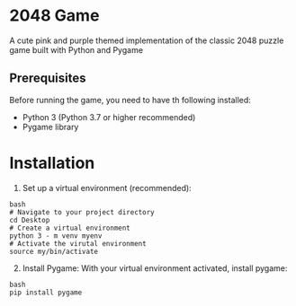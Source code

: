 # 2048 Game 
A cute pink and purple themed implementation of the classic 2048 puzzle game built with Python and Pygame 

## Prerequisites 
Before running the game, you need to have th following installed: 
- Python 3 (Python 3.7 or higher recommended)
- Pygame library

# Installation 
1. Set up a virtual environment (recommended):
```
bash
# Navigate to your project directory
cd Desktop
# Create a virtual environment
python 3 - m venv myenv
# Activate the virutal environment
source my/bin/activate 
```
2. Install Pygame:
   With your virtual environment activated, install pygame:
```
bash
pip install pygame
```
